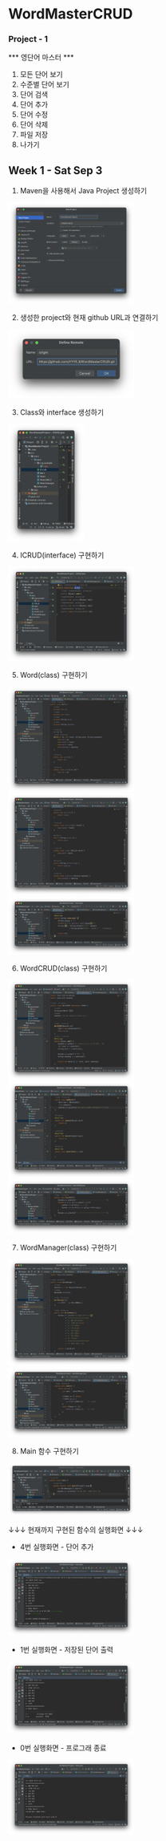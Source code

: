 # WordMasterCRUD
### Project - 1

*** 영단어 마스터 ***
1. 모든 단어 보기
2. 수준별 단어 보기
3. 단어 검색
4. 단어 추가
5. 단어 수정
6. 단어 삭제
7. 파일 저장
0. 나가기





## Week 1 - Sat Sep 3
1. Maven을 사용해서 Java Project 생성하기
<img src = "https://raw.githubusercontent.com/YYYEJI/WordMasterCRUD/209ca40c080e6f032df72061bf3e1b65924282a3/Screenshots/1-1.png" width="50%" height="50%">

2. 생성한 project와 현재 github URL과 연결하기
<img src = "https://raw.githubusercontent.com/YYYEJI/WordMasterCRUD/209ca40c080e6f032df72061bf3e1b65924282a3/Screenshots/1-2.png" width="50%" height="50%">

3. Class와 interface 생성하기
<img src = "https://raw.githubusercontent.com/YYYEJI/WordMasterCRUD/209ca40c080e6f032df72061bf3e1b65924282a3/Screenshots/1-3.png" width="30%" height="30%">


4. ICRUD(interface) 구현하기
<img src = "https://raw.githubusercontent.com/YYYEJI/WordMasterCRUD/209ca40c080e6f032df72061bf3e1b65924282a3/Screenshots/1-4.png" width="50%" height="50%">

5. Word(class) 구현하기
<img src = "https://raw.githubusercontent.com/YYYEJI/WordMasterCRUD/209ca40c080e6f032df72061bf3e1b65924282a3/Screenshots/1-5(1).png" width="50%" height="50%">
<img src = "https://raw.githubusercontent.com/YYYEJI/WordMasterCRUD/209ca40c080e6f032df72061bf3e1b65924282a3/Screenshots/1-5(2).png" width="50%" height="50%">
<img src = "https://raw.githubusercontent.com/YYYEJI/WordMasterCRUD/209ca40c080e6f032df72061bf3e1b65924282a3/Screenshots/1-5(3).png" width="50%" height="50%">



6. WordCRUD(class) 구현하기
<img src = "https://raw.githubusercontent.com/YYYEJI/WordMasterCRUD/209ca40c080e6f032df72061bf3e1b65924282a3/Screenshots/1-6(1).png" width="50%" height="50%">
<img src = "https://raw.githubusercontent.com/YYYEJI/WordMasterCRUD/209ca40c080e6f032df72061bf3e1b65924282a3/Screenshots/1-6(2).png" width="50%" height="50%">
<img src = "https://raw.githubusercontent.com/YYYEJI/WordMasterCRUD/209ca40c080e6f032df72061bf3e1b65924282a3/Screenshots/1-6(3).png" width="50%" height="50%">


7. WordManager(class) 구현하기
<img src = "https://raw.githubusercontent.com/YYYEJI/WordMasterCRUD/209ca40c080e6f032df72061bf3e1b65924282a3/Screenshots/1-7(1).png" width="50%" height="50%">
<img src = "https://raw.githubusercontent.com/YYYEJI/WordMasterCRUD/209ca40c080e6f032df72061bf3e1b65924282a3/Screenshots/1-7(2).png" width="50%" height="50%">


8. Main 함수 구현하기 
<img src = "https://raw.githubusercontent.com/YYYEJI/WordMasterCRUD/209ca40c080e6f032df72061bf3e1b65924282a3/Screenshots/1-8.png" width="50%" height="50%">



↓↓↓ 현재까지 구현된 함수의 실행화면 ↓↓↓

- 4번 실행화면 - 단어 추가

<img src = "https://raw.githubusercontent.com/YYYEJI/WordMasterCRUD/209ca40c080e6f032df72061bf3e1b65924282a3/Screenshots/1-9(1).png" width="50%" height="50%">

- 1번 실행화면 - 저장된 단어 출력

<img src = "https://raw.githubusercontent.com/YYYEJI/WordMasterCRUD/209ca40c080e6f032df72061bf3e1b65924282a3/Screenshots/1-9(2).png" width="50%" height="50%">

- 0번 실행화면 - 프로그래 종료

<img src = "https://raw.githubusercontent.com/YYYEJI/WordMasterCRUD/209ca40c080e6f032df72061bf3e1b65924282a3/Screenshots/1-9(3).png" width="50%" height="50%">
